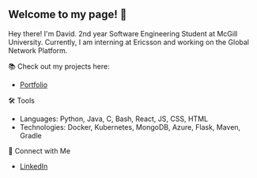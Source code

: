 ## Welcome to my page! 👋


Hey there! I'm David. 2nd year Software Engineering Student at McGill University. Currently, I am interning at Ericsson and working on the Global Network Platform.

📚 Check out my projects here:
- [Portfolio](https://github.com/Kasamix/portfolio)

🛠 Tools
- Languages: Python, Java, C, Bash, React, JS, CSS, HTML 
- Technologies: Docker, Kubernetes, MongoDB, Azure, Flask, Maven, Gradle

🤠 Connect with Me
- [LinkedIn](https://www.linkedin.com/in/kasamix/)
<!--
**Kasamix/Kasamix** is a ✨ _special_ ✨ repository because its `README.md` (this file) appears on your GitHub profile.

Here are some ideas to get you started:
- 🔭 I’m currently working on ...
- 🌱 I’m currently learning ...
- 👯 I’m looking to collaborate on ...
- 🤔 I’m looking for help with ...
- 💬 Ask me about ...
- 📫 How to reach me: ...
- 😄 Pronouns: ...
- ⚡ Fun fact: ...
-->
